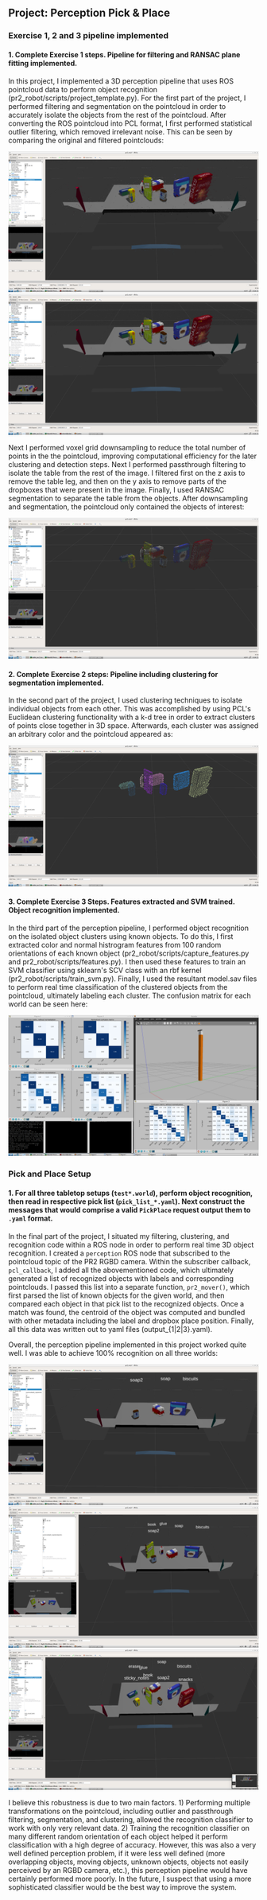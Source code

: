 ## Project: Perception Pick & Place

### Exercise 1, 2 and 3 pipeline implemented
#### 1. Complete Exercise 1 steps. Pipeline for filtering and RANSAC plane fitting implemented.
In this project, I implemented a 3D perception pipeline that uses ROS pointcloud data to perform object recognition (pr2_robot/scripts/project_template.py).
For the first part of the project, I performed filtering and segmentation on the pointcloud in order to accurately
isolate the objects from the rest of the pointcloud. After converting the ROS pointcloud into PCL format, I first performed
statistical outlier filtering, which removed irrelevant noise. This can be seen by comparing the original and filtered
pointclouds:

![original](rviz_original.png)
![filtered](rviz_filtered.png)

Next I performed voxel grid downsampling to reduce the total number of points in the the pointcloud, improving computational efficiency for the later
clustering and detection steps. Next I performed passthrough filtering to isolate the table from the rest of the 
image. I filtered first on the z axis to remove the table leg, and then on the y axis to remove parts of the dropboxes
that were present in the image. Finally, I used RANSAC segmentation to separate the table from the objects.
After downsampling and segmentation, the pointcloud only contained the objects of interest:

![segmented](rviz_segmented.png)

#### 2. Complete Exercise 2 steps: Pipeline including clustering for segmentation implemented.  
In the second part of the project, I used clustering techniques to isolate individual objects from each other. This was
accomplished by using PCL's Euclidean clustering functionality with a k-d tree in order to extract clusters of points close together
in 3D space. Afterwards, each cluster was assigned an arbitrary color and the pointcloud appeared as:

![clustered](rviz_clustered.png)

#### 3. Complete Exercise 3 Steps.  Features extracted and SVM trained.  Object recognition implemented.
In the third part of the perception pipeline, I performed object recognition on the isolated object clusters using known
objects. To do this, I first extracted color and normal histrogram features from 100 random orientations of each known object
(pr2_robot/scripts/capture_features.py and pr2_robot/scripts/features.py).
I then used these features to train an SVM classifier using sklearn's SCV class with an rbf kernel (pr2_robot/scripts/train_svm.py). Finally, I used
the resultant model.sav files to perform real time classification of the clustered objects from the pointcloud, 
ultimately labeling each cluster. The confusion matrix for each world can be seen here:

![confusion_matrices](confusion_matrices.png)

### Pick and Place Setup

#### 1. For all three tabletop setups (`test*.world`), perform object recognition, then read in respective pick list (`pick_list_*.yaml`). Next construct the messages that would comprise a valid `PickPlace` request output them to `.yaml` format.

In the final part of the project, I situated my filtering, clustering, and recognition code within a ROS node in order to
perform real time 3D object recognition. I created a `perception` ROS node that subscribed to the pointcloud topic of 
the PR2 RGBD camera. Within the subscriber callback, `pcl_callback`, I added all the abovementioned code, which 
ultimately generated a list of recognized objects with labels and corresponding pointclouds. I passed this list into a 
separate function, `pr2_mover()`, which first parsed the list of known objects for the given world, and then compared 
each object in that pick list to the recognized objects. Once a match was found, the centroid of the object was computed 
and bundled with other metadata including the label and dropbox place position. Finally, all this data was written out to 
yaml files (output_{1|2|3}.yaml).

Overall, the perception pipeline implemented in this project worked quite well. I was able to achieve 100% recognition
on all three worlds:

![detected_1](rviz_detected_1.png)
![detected_2](rviz_detected_2.png)
![detected_3](rviz_detected_3.png)
 
I believe this robustness is due to two main factors. 1) Performing multiple transformations on the
pointcloud, including outlier and passthrough filtering, segmentation, and clustering, allowed the recognition 
classifier to work with only very relevant data. 2) Training the recognition classifier on many different random
orientation of each object helped it perform classification with a high degree of accuracy. However, this was also a 
very well defined perception problem, if it were less well defined (more overlapping objects, moving objects,
unknown objects, objects not easily perceived by an RGBD camera, etc.), this perception pipeline would have certainly
performed more poorly. In the future, I suspect that using a more sophisticated classifier would be the best way to 
improve the system.

